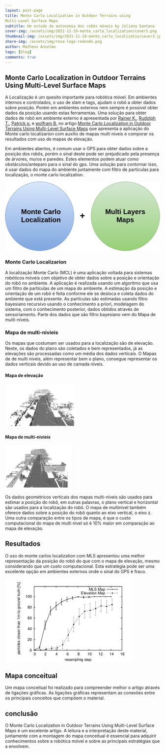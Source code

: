 ```yaml
---
layout: post-page
title: Monte Carlo Localization in Outdoor Terrains using
Multi-Level Surface Maps
subtitle: Um estudo da autonomia dos robôs móveis by Juliana Santana
cover-img: /assets/img/2021-11-19-monte_carlo_localization/cover5.png
thumbnail-img: /assets/img/2021-11-19-monte_carlo_localizatio/cover3.jpg
share-img: /assets/img/rosa-logo-redondo.png
author: Matheus Anselmo
tags: [blog]
comments: true
---
```


## Monte Carlo Localization in Outdoor Terrains Using Multi-Level Surface Maps

A Localização é  um quesito importante para robótica móvel. Em ambientes internos e controlados, o uso de slam e tags, ajudam o robô a obter dados sobre posição. Porém em ambientes externos nem sempre é possível obter dados da posição usando estas ferramentas. Uma solução para obter dados de robô em ambiente externo é apresentada por [ Rainer K.](https://www.linkedin.com/in/rainer-k%C3%BCmmerle-256b4a15a/?originalSubdomain=de), [Rudolph T.](https://www.linkedin.com/in/rudolph-triebel-82107713/), [Patrick p.](https://www.linkedin.com/in/patrick-pfaff-97a51b9/) e [wolfram B.](https://www.linkedin.com/in/burgard/) no artigo  [Monte Carlo Localization in Outdoor Terrains Using Multi-Level Surface Maps](https://www.researchgate.net/publication/220648287_Monte_Carlo_Localization_in_Outdoor_Terrains_Using_Multi-Level_Surface_Maps) que apresenta a aplicação do Monte carlo localizarion com auxilio de mapas multi niveis e comporar os resultados com uso de mapas de elevação.

Em ambientes abertos, é comum usar o GPS para obter dados sobre a posição dos robôs, porém o sinal deste pode ser prejudicado pela presença de árvores, muros e paredes. Estes elementos podem atuar como obstáculos/anteparo para o sinal do gps. Uma solução para contornar isso, é usar dados do mapa do ambiente juntamente com filtro de partículas para localização, o monte carlo localization.



[![drawing1000](../assets/img/2021-12-21-monte_carlo_localization/slide4.png)](../assets/img/2021-12-21-monte_carlo_localization/slide4.png)

### Monte Carlo Localizarion


A localização Monte Carlo (MCL) é uma aplicação voltada para sistemas robóticos móveis com objetivo de obter dados sobre a posição e orientação do robô no ambiente. A aplicação é realizada usando um algoritmo  que usa um filtro de partículas de um mapa do ambiente. A estimação da posição e orientação de um robô é feita conforme ele se desloca e coleta dados do ambiente que está presente.  As partículas são estimadas usando filtro bayesiano recursivo usando o conhecimento a priori, modelagem do sistema, com o conhecimento posterior, dados obtidos através de sensoriamento. Parte dos dados que são filtro bayesiano vem do Mapa de multi-níveis.

### Mapa de multi-nivieis

Os mapas que costumam ser usados para a localização são de elevação. Neste, os dados do plano são coletados e bem representados, já as elevações são processadas como um média dos dados verticais. O Mapas de de multi níveis, além representar bem o plano, consegue representar os dados verticais devido ao uso de camada níveis.
#### Mapa de elevação

[![drawing1000](../assets/img/2021-12-21-monte_carlo_localization/elevation.png)](../assets/img/2021-12-21-monte_carlo_localization/elevation.png)


#### Mapa de multi-nivieis

[![drawing1000](../assets/img/2021-12-21-monte_carlo_localization/multi_layer.png)](../assets/img/2021-12-21-monte_carlo_localization/multi_layer.png)

Os dados geométricos verticais dos mapas multi-níveis são usados para estimar a posição do robô, em outras palavras, o plano vertical e horizontal são usados para a localização do robô. O mapa de multinível também oferece dados sobre a posição do robô quanto ao eixo vertical, o eixo z. Uma outra comparação entre os tipos de mapa, é que o custo computacional do mapa de multi nível só é 10% maior em comparação ao mapa de elevação.

## Resultados 

O uso do monte carlos localization com MLS apresentou uma melhor representação da posição do robô do que com o mapa de elevação, mesmo considerando que um custo computacional. Esta estratégia pode ser uma excelente opção em ambientes externos onde o sinal do GPS é fraco.

[![drawing1000](../assets/img/2021-12-21-monte_carlo_localization/results1.png)](../assets/img/2021-12-21-monte_carlo_localization/results1.png)


## Mapa conceitual

Um mapa conceitual foi realizado para compreender melhor o artigo através de ligações gráficas. As ligações gráficas representam as conexões entre os principais  conceitos que compõem o material.



## conclusão

O Monte Carlo Localization in Outdoor Terrains Using Multi-Level Surface Maps é um excelente artigo. A leitura e a interpretação deste material, juntamente com a montagem do mapa conceitual é essencial para adquirir conhecimentos sobre a robótica móvel e sobre as principais estratégias que a envolvem.